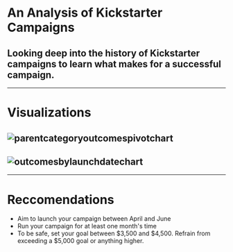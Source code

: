 # An Analysis of Kickstarter Campaigns
## Looking deep into the history of Kickstarter campaigns to learn what makes for a successful campaign.
---
# Visualizations
## ![parentcategoryoutcomespivotchart](parentcategoryoutcomespivotchart.png)
## ![outcomesbylaunchdatechart](outcomesbylaunchdatechart.png)
---
# Reccomendations
* Aim to launch your campaign between April and June
* Run your campaign for at least one month's time 
* To be safe, set your goal between $3,500 and $4,500.  Refrain from exceeding a $5,000 goal or anything higher. 
